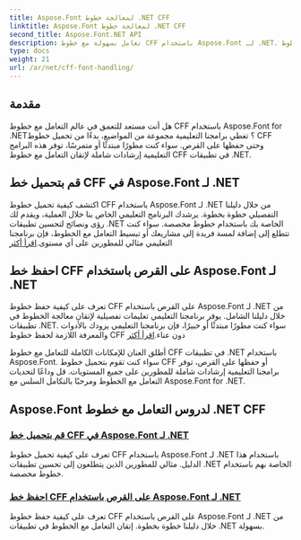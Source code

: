 ```yaml
---
title: Aspose.Font لمعالجة خطوط .NET CFF
linktitle: Aspose.Font لمعالجة خطوط .NET CFF
second_title: Aspose.Font.NET API
description: تعامل بسهولة مع خطوط CFF باستخدام Aspose.Font لـ .NET. تعلم كيفية تحميل خطوط CFF وحفظها بسلاسة في تطبيقات .NET الخاصة بك. #تخصيص #الخط
type: docs
weight: 21
url: /ar/net/cff-font-handling/
---
```

## مقدمة

هل أنت مستعد للتعمق في عالم التعامل مع خطوط CFF باستخدام Aspose.Font for .NET؟ تغطي برامجنا التعليمية مجموعة من المواضيع، بدءًا من تحميل خطوط CFF وحتى حفظها على القرص. سواء كنت مطورًا مبتدئًا أو متمرسًا، توفر هذه البرامج التعليمية إرشادات شاملة لإتقان التعامل مع خطوط CFF في تطبيقات .NET.

## قم بتحميل خط CFF في Aspose.Font لـ .NET

اكتشف كيفية تحميل خطوط CFF باستخدام Aspose.Font لـ .NET من خلال دليلنا التفصيلي خطوة بخطوة. يرشدك البرنامج التعليمي الخاص بنا خلال العملية، ويقدم لك رؤى ونصائح لتحسين تطبيقات .NET الخاصة بك باستخدام خطوط مخصصة. سواء كنت تتطلع إلى إضافة لمسة فريدة إلى مشاريعك أو تبسيط التعامل مع الخطوط، فإن برنامجنا التعليمي مثالي للمطورين على أي مستوى.[اقرأ أكثر](./load-cff-font/)

## احفظ خط CFF على القرص باستخدام Aspose.Font لـ .NET

 تعرف على كيفية حفظ خطوط CFF على القرص باستخدام Aspose.Font لـ .NET من خلال دليلنا الشامل. يوفر برنامجنا التعليمي تعليمات تفصيلية لإتقان معالجة الخطوط في تطبيقات .NET. سواء كنت مطورًا مبتدئًا أو خبيرًا، فإن برنامجنا التعليمي يزودك بالأدوات والمعرفة اللازمة لحفظ خطوط CFF دون عناء.[اقرأ أكثر](./save-cff-font-to-disc/)

أطلق العنان للإمكانات الكاملة للتعامل مع خطوط CFF في تطبيقات .NET باستخدام Aspose.Font. سواء كنت تقوم بتحميل خطوط CFF أو حفظها على القرص، توفر برامجنا التعليمية إرشادات شاملة للمطورين على جميع المستويات. قل وداعًا لتحديات التعامل مع الخطوط ومرحبًا بالتكامل السلس مع Aspose.Font for .NET. 
## Aspose.Font لدروس التعامل مع خطوط .NET CFF
### [قم بتحميل خط CFF في Aspose.Font لـ .NET](./load-cff-font/)
تعرف على كيفية تحميل خطوط CFF باستخدام Aspose.Font لـ .NET باستخدام هذا الدليل. مثالي للمطورين الذين يتطلعون إلى تحسين تطبيقات .NET الخاصة بهم باستخدام خطوط مخصصة.
### [احفظ خط CFF على القرص باستخدام Aspose.Font لـ .NET](./save-cff-font-to-disc/)
تعرف على كيفية حفظ خطوط CFF على القرص باستخدام Aspose.Font لـ .NET من خلال دليلنا خطوة بخطوة. إتقان التعامل مع الخطوط في تطبيقات .NET بسهولة.